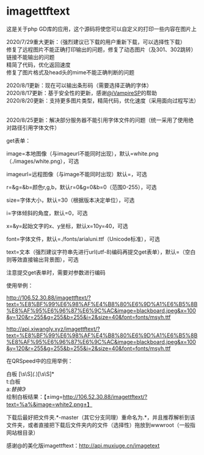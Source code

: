 # imagettftext

这是关于php GD库的应用，这个源码将使您可以自定义的打印一些内容在图片上

2020/7/29重大更新：（强烈建议已下载的用户重新下载，可以选择性下载）<br>
修复了远程图片不能正确打印输出的问题，修复了动态图片（及301、302跳转）链接不能输出的问题<br>
精简了代码，优化返回速度<br>
修复了图片格式及head头的mime不能正确判断的问题

2020/8/1更新：现在可以输出条形码（需要选择正确的字体）
<br>2020/8/17更新：基于安全性的更新，感谢<a href="https://github.com/iVampireSP">@iVampireSP</a>的帮助
<br>2020/8/20更新：支持更多图片类型，精简代码，优化速度（采用面向过程写法）
<!--如果出现"imagettftext(): Could not find/open font"报错，请检查这个字体文件是否存在，并尝试在$font变量中增加"dirname(\_\_FILE\_\_)"或"realpath()"（需要根据代码调整位置），即使用绝对路径访问文件。-->
<!--为了能正常显示markdown，这里使用了转义-->
<br>2020/8/25更新：解决部分服务器不能引用字体文件的问题（统一采用了使用绝对路径引用字体文件）

get表单：

image=本地图像（与imageurl不能同时出现），默认=white.png（./images/white.png），可选

imageurl=远程图像（与image不能同时出现）默认=，可选

r=&g=&b=颜色r,g,b，默认r=0&g=0&b=0（范围0-255），可选

size=字体大小，默认=30（根据版本决定单位），可选

i=字体倾斜的角度，默认=0，可选

x=&y=起始文字的x、y坐标，默认x=10y=40，可选

font=字体文件，默认=./fonts/arialuni.ttf（Unicode标准），可选

text=文本（强烈建议字符串先进行url(utf-8)编码再提交get表单），默认=（空白则等效直接输出背景图），可选

注意提交get表单时，需要对参数进行编码

使用举例：

http://106.52.30.88/imagettftext/?text=%E8%BF%99%E6%98%AF%E4%B8%80%E6%9D%A1%E6%B5%8B%E8%AF%95%E6%96%87%E6%9C%AC&image=blackboard.jpeg&x=100&y=120&r=255&g=255&b=255&i=2&size=40&font=fonts/msyh.ttf

http://api.xiwangly.xyz/imagettftext/?text=%E8%BF%99%E6%98%AF%E4%B8%80%E6%9D%A1%E6%B5%8B%E8%AF%95%E6%96%87%E6%9C%AC&image=blackboard.jpeg&x=100&y=120&r=255&g=255&b=255&i=2&size=40&font=fonts/msyh.ttf

在QRSpeed中的应用举例：

白板 [\s\S]*(.*)[\s\S]*<br>
t:白板 <br>
a:$替换 Э %参数-1%Э%t%Э$<br>
绘制白板结果：【±img=http://106.52.30.88/imagettftext/?text=%a%&image=white2.png±】

下载后最好把文件夹.\*-master（其它分支同理）重命名为.\*，并且推荐解析到该文件夹，或者直接把下载后文件夹内的文件（选择性）拖放到wwwroot（一般指网站根目录）

感谢@的美化版imagettftext：http://api.muxiuge.cn/imagetext

